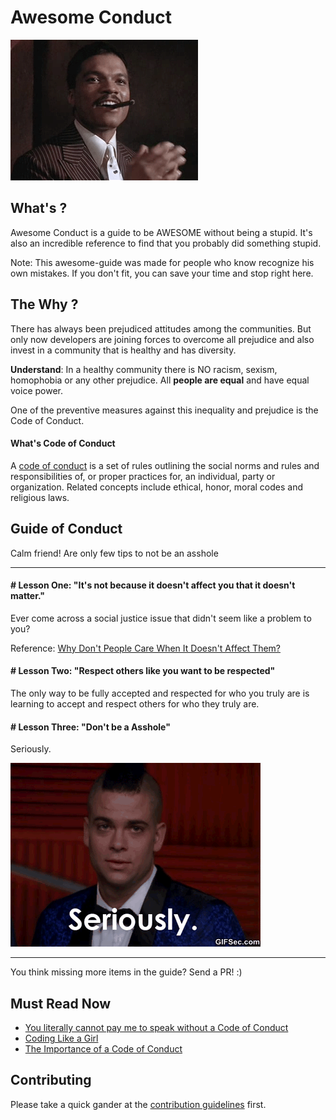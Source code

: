# Awesome Conduct

![Respectful Kanye](images/respectful.gif)

## What's ?

Awesome Conduct is a guide to be AWESOME without being a stupid.
It's also an incredible reference to find that you probably did something stupid.

Note: This awesome-guide was made for people who know recognize his own mistakes. If you don't fit, you can save your time and stop right here.

## The Why ?

There has always been prejudiced attitudes among the communities. But only now developers are joining forces to overcome all prejudice and also invest in a community that is healthy and has diversity.

**Understand**: In a healthy community there is NO racism, sexism, homophobia or any other prejudice. All **people are equal** and have equal voice power.

One of the preventive measures against this inequality and prejudice is the Code of Conduct.

#### What's Code of Conduct

A [code of conduct](https://en.wikipedia.org/wiki/Code_of_conduct) is a set of rules outlining the social norms and rules and responsibilities of, or proper practices for, an individual, party or organization. Related concepts include ethical, honor, moral codes and religious laws.

## Guide of Conduct

Calm friend! Are only few tips to not be an asshole

----------------------------------------------

#### # Lesson One: "It's not because it doesn't affect you that it doesn't matter."

Ever come across a social justice issue that didn't seem like a problem to you?

Reference: [Why Don't People Care When It Doesn't Affect Them?](http://www.huffingtonpost.com/gil-laroya/why-dont-people-care-when_b_5888686.html)

#### # Lesson Two: "Respect others like you want to be respected"

The only way to be fully accepted and respected for who you truly are is learning to accept and respect others for who they truly are.

#### # Lesson Three: "Don't be a Asshole"

Seriously.

![Seriously](images/seriously.gif)

----------------------------------------------

You think missing more items in the guide? Send a PR! :)

## Must Read Now

- [You literally cannot pay me to speak without a Code of Conduct](http://rachelnabors.com/2015/09/01/code-of-conduct/)
- [Coding Like a Girl](https://medium.com/@sailorhg/coding-like-a-girl-595b90791cce)
- [The Importance of a Code of Conduct](http://www.accountingweb.com/community-voice/blogs/admin/the-importance-of-a-code-of-conduct)

## Contributing

Please take a quick gander at the [contribution guidelines](https://github.com/raphamorim/awesome-canvas/blob/master/CONTRIBUTING.md) first.
